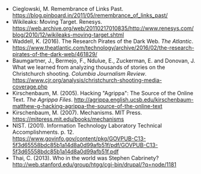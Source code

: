 * Cieglowski, M. Remembrance of Links Past. https://blog.pinboard.in/2011/05/remembrance_of_links_past/ 
* Wikileaks: Moving Target. Renesys. https://web.archive.org/web/20110217010835/http://www.renesys.com/blog/2010/12/wikileaks-moving-target.shtml
* Waddell, K. (2016). The Research Pirates of the Dark Web. *The Atlantic*. https://www.theatlantic.com/technology/archive/2016/02/the-research-pirates-of-the-dark-web/461829/
* Baumgartner, J., Bermejo, F., Ndulue, E., Zuckerman, E. and Donovan, J. What we learned from analyzing thousands of stories on the Christchurch shooting. *Columbia Journalism Review*. https://www.cjr.org/analysis/christchurch-shooting-media-coverage.php
* Kirschenbaum, M. (2005). Hacking "Agrippa": The Source of the Online Text. *The Agrippa Files*. http://agrippa.english.ucsb.edu/kirschenbaum-matthew-g-hacking-agrippa-the-source-of-the-online-text
* Kirschenbaum, M. (2007). Mechanisms. MIT Press. https://mitpress.mit.edu/books/mechanisms
* NIST. (2001). Information Technology Laboratory Technical Accomplishments. p. 12. https://www.govinfo.gov/content/pkg/GOVPUB-C13-5f3d65558bdc85b1a14d8a0d99afb51f/pdf/GOVPUB-C13-5f3d65558bdc85b1a14d8a0d99afb51f.pdf 
* Thai, C. (2013). Who in the world was Stephen Cabrinety? http://web.stanford.edu/group/htgg/cgi-bin/drupal/?q=node/1181
